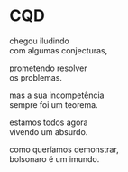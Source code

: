 # CQD

chegou iludindo\
com algumas conjecturas,

prometendo resolver\
os problemas.

mas a sua incompetência\
sempre foi um teorema.

estamos todos agora\
vivendo um absurdo.

como queríamos demonstrar,\
bolsonaro é um imundo.
